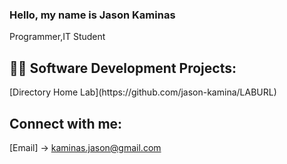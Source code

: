 ### Hello, my name is Jason Kaminas 
Programmer,IT Student



<h2>👨‍💻 Software Development Projects:</h2>
 [Directory Home Lab](https://github.com/jason-kamina/LABURL)





<h2>Connect with me:</h2>

[Email] -> kaminas.jason@gmail.com
